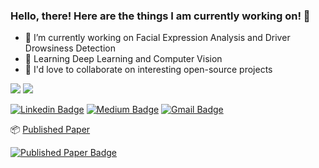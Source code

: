 ### Hello, there! Here are the things I am currently working on! 👋
- 🔭 I’m currently working on Facial Expression Analysis and Driver Drowsiness Detection
- 🌱 Learning Deep Learning and Computer Vision
- 👯 I'd love to collaborate on interesting open-source projects 
<img src = "https://github-readme-stats.vercel.app/api?username=kawseribn&&show_icons=true&title_color=ffffff&icon_color=bb2acf&text_color=daf8dc&bg_color=151509">
 <img src = "https://visitor-badge.glitch.me/badge?page_id=kawseribn.visitor-badge">
 
 [![Linkedin Badge](https://img.shields.io/badge/-ibna_kawser-blue?style=flat-square&logo=Linkedin&logoColor=white&link=https://www.linkedin.com/in/ibna-kowsar-744a97153/)](https://www.linkedin.com/in/ibna-kowsar-744a97153/)
[![Medium Badge](https://img.shields.io/badge/-@ibna_kawser-03a57a?style=flat-square&labelColor=000000&logo=Medium&link=https://medium.com/@kawser.ibn.93/)](https://medium.com/@kawser.ibn.93)
[![Gmail Badge](https://img.shields.io/badge/-kawser.ibn.93@gmail.com-c14438?style=flat-square&logo=Gmail&logoColor=white&link=mailto:kawser.ibn.93@gmail.com)](mailto:kawser.ibn.93@gmail.com)

 📦 [Published Paper][Published Paper]
 
 [![Published Paper Badge](https://img.shields.io/badge/-@driver_drowsiness-03a57a?style=flat-square&labelColor=000000&logo=Ieee&link=https://ieeexplore.ieee.org/document/9230766)](https://ieeexplore.ieee.org/document/9230766)
 
[Published Paper]: https://ieeexplore.ieee.org/document/9230766?fbclid=IwAR1hrv2dZaUDoE76WJLYo_mNQ46bJIIoXZV9_q6-2xnY6H_ihHiKJ2WSoII
